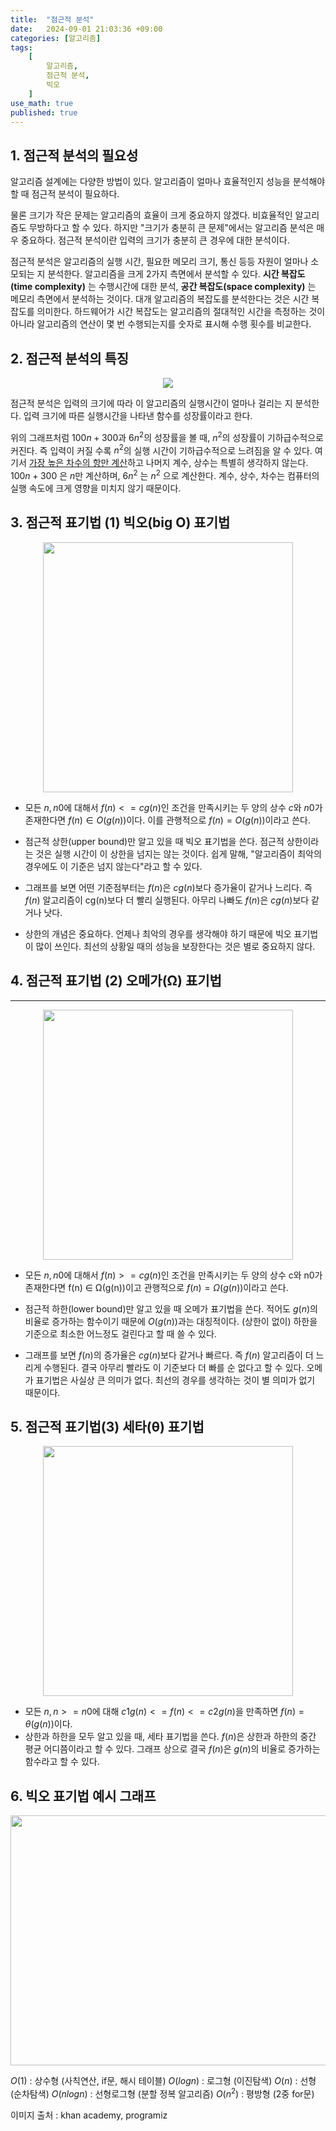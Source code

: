 ```yaml
---
title:  "점근적 분석"
date:   2024-09-01 21:03:36 +09:00
categories: [알고리즘]
tags:
    [
        알고리즘,
        점근적 분석,
        빅오
    ]
use_math: true 
published: true
---
```


## 1. 점근적 분석의 필요성

알고리즘 설계에는 다양한 방법이 있다. 알고리즘이 얼마나 효율적인지 성능을 분석해야 할 때 점근적 분석이 필요하다.

물론 크기가 작은 문제는 알고리즘의 효율이 크게 중요하지 않겠다. 비효율적인 알고리즘도 무방하다고 할 수 있다. 하지만 "크기가 충분히 큰 문제"에서는 알고리즘 분석은 매우 중요하다. 점근적 분석이란 입력의 크기가 충분히 큰 경우에 대한 분석이다.

점근적 분석은 알고리즘의 실행 시간, 필요한 메모리 크기, 통신 등등 자원이 얼마나 소모되는 지 분석한다. 알고리즘을 크게 2가지 측면에서 분석할 수 있다. __시간 복잡도(time complexity)__ 는 수행시간에 대한 분석, __공간 복잡도(space complexity)__ 는 메모리 측면에서 분석하는 것이다. 대개 알고리즘의 복잡도를 분석한다는 것은 시간 복잡도를 의미한다. 하드웨어가 시간 복잡도는 알고리즘의 절대적인 시간을 측정하는 것이 아니라 알고리즘의 연산이 몇 번 수행되는지를 숫자로 표시해 수행 횟수를 비교한다.

## 2. 점근적 분석의 특징
<center>
<img src = https://blog.kakaocdn.net/dn/FDQ3G/btrRlH396wO/smtDhptAH9XTG213T9u5l1/img.png>
</center>

점근적 분석은 입력의 크기에 따라 이 알고리즘의 실행시간이 얼마나 걸리는 지 분석한다. 입력 크기에 따른 실행시간을 나타낸 함수를 성장률이라고 한다.

위의 그래프처럼 $100n + 300$과 $6n^2$의 성장률을 볼 때, $n^2$의 성장률이 기하급수적으로 커진다. 즉 입력이 커질 수록 $n^2$의 실행 시간이 기하급수적으로 느려짐을 알 수 있다. 
여기서 <u>가장 높은 차수의 항만 계산</u>하고 나머지 계수, 상수는 특별히 생각하지 않는다. $100n + 300$ 은 $n$만 계산하며, $6n^2$ 는 $n^2$ 으로 계산한다. 계수, 상수, 차수는 컴퓨터의 실행 속도에 크게 영향을 미치지 않기 때문이다.

## 3. 점근적 표기법 (1) 빅오(big O) 표기법

<center>
<img src = "https://blog.kakaocdn.net/dn/bwuo4J/btrRisESTKp/4LNhw3FOnayQE2MPLNRVKK/img.webp" width="400" height="400">
</center>

- 모든 $n, n0$에 대해서 $f(n) <= cg(n)$인 조건을 만족시키는 두 양의 상수 $c$와 $n0$가 존재한다면 $f(n) ∈ O(g(n))$이다. 이를 관행적으로 $f(n) = O(g(n))$이라고 쓴다.

- 점근적 상한(upper bound)만 알고 있을 때 빅오 표기법을 쓴다. 점근적 상한이라는 것은 실행 시간이 이 상한을 넘지는 않는 것이다. 쉽게 말해, "알고리즘이 최악의 경우에도 이 기준은 넘지 않는다"라고 할 수 있다.

- 그래프를 보면 어떤 기준점부터는 $f(n)$은 $cg(n)$보다 증가율이 같거나 느리다. 즉 $f(n)$ 알고리즘이 cg(n)보다 더 빨리 실행된다. 아무리 나빠도 $f(n)$은 $cg(n)$보다 같거나 낫다.

- 상한의 개념은 중요하다. 언제나 최악의 경우를 생각해야 하기 때문에 빅오 표기법이 많이 쓰인다. 최선의 상황일 때의 성능을 보장한다는 것은 별로 중요하지 않다.

## 4. 점근적 표기법 (2) 오메가(Ω) 표기법
---
<center>
<img src = "https://blog.kakaocdn.net/dn/soqNZ/btrRileKLgX/detUAtjnGuXxSkbKymfBs1/img.webp" width="400" height="400">
</center>

- 모든 $n, n0$에 대해서 $f(n) >= cg(n)$인 조건을 만족시키는 두 양의 상수 c와 n0가 존재한다면 f(n) ∈ Ω(g(n))이고 관행적으로 $f(n) = Ω(g(n))$이라고 쓴다.

- 점근적 하한(lower bound)만 알고 있을 때 오메가 표기법을 쓴다. 적어도 $g(n)$의 비율로 증가하는 함수이기 때문에 $O(g(n))$과는 대칭적이다. (상한이 없이) 하한을 기준으로 최소한 어느정도 걸린다고 할 때 쓸 수 있다.

- 그래프를 보면 $f(n)$의 증가율은 $cg(n)$보다 같거나 빠르다. 즉 $f(n)$ 알고리즘이 더 느리게 수행된다. 결국 아무리 빨라도 이 기준보다 더 빠를 순 없다고 할 수 있다. 오메가 표기법은 사실상 큰 의미가 없다. 최선의 경우를 생각하는 것이 별 의미가 없기 때문이다.

## 5. 점근적 표기법(3) 세타(θ) 표기법
<center>
<img src = "https://blog.kakaocdn.net/dn/8pnyE/btrRkcadZR6/iY0nDbuRmxHei0L3YLaml0/img.webp" width="400" height="400">
</center>

- 모든 $n, n >= n0$에 대해 $c1g(n) <= f(n) <= c2g(n)$을 만족하면 $f(n) = θ(g(n))$이다.
- 상한과 하한을 모두 알고 있을 때, 세타 표기법을 쓴다. $f(n)$은 상한과 하한의 중간 평균 어디쯤이라고 할 수 있다. 그래프 상으로 결국 $f(n)$은 $g(n)$의 비율로 증가하는 함수라고 할 수 있다.

## 6. 빅오 표기법 예시 그래프
<center>
<img src = "https://blog.kakaocdn.net/dn/yvuaX/btrRnQeUqXs/3Hq6V6ODsRP7m3fDR8Birk/img.jpg" width="600" height="400">
</center>

$O(1)$ : 상수형 (사칙연산, if문, 해시 테이블)
$O(logn)$ : 로그형 (이진탐색)
$O(n)$ : 선형 (순차탐색)
$O(nlogn)$ : 선형로그형 (분할 정복 알고리즘)
$O(n^2)$ : 평방형 (2중 for문)



이미지 출처 : khan academy, programiz